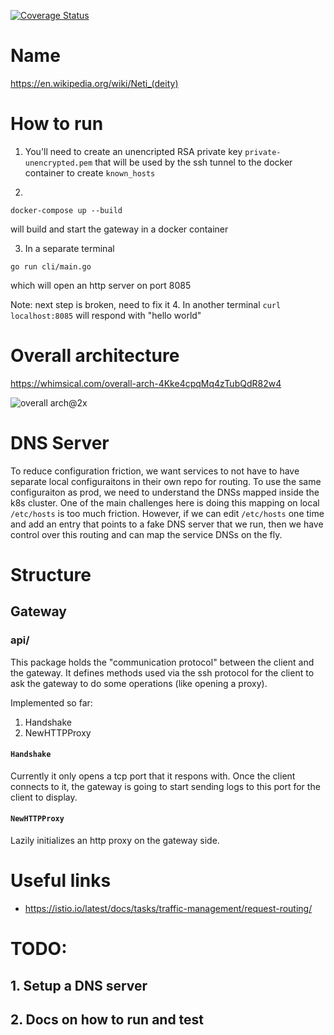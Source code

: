 [![Coverage Status](https://coveralls.io/repos/github/mihai-chiorean/neti/badge.svg?t=aPQhoi)](https://coveralls.io/github/mihai-chiorean/neti)

# Name

https://en.wikipedia.org/wiki/Neti_(deity)

# How to run

1. You'll need to create an unencripted RSA private key `private-unencrypted.pem` that will be used by the ssh tunnel to the docker container to create `known_hosts`

2.

```
docker-compose up --build
```

will build and start the gateway in a docker container

3. In a separate terminal

```
go run cli/main.go
```

which will open an http server on port 8085

Note: next step is broken, need to fix it 4. In another terminal `curl localhost:8085` will respond with "hello world"

# Overall architecture

https://whimsical.com/overall-arch-4Kke4cpqMq4zTubQdR82w4

![overall arch@2x](https://user-images.githubusercontent.com/2073397/133947793-b12799c6-a489-4a33-89ae-bd39b4740054.png)

# DNS Server

To reduce configuration friction, we want services to not have to have separate local configuraitons in their own repo for routing. To use the same configuraiton as prod, we need to understand the DNSs mapped inside the k8s cluster. One of the main challenges here is doing this mapping on local `/etc/hosts` is too much friction. However, if we can edit `/etc/hosts` one time and add an entry that points to a fake DNS server that we run, then we have control over this routing and can map the service DNSs on the fly.

# Structure

## Gateway

### api/

This package holds the "communication protocol" between the client and the gateway. It defines methods used via the ssh protocol for the client to ask the gateway to do
some operations (like opening a proxy).

Implemented so far:

1. Handshake
2. NewHTTPProxy

#### `Handshake`

Currently it only opens a tcp port that it respons with. Once the client connects to it, the gateway is going to start sending logs to this port
for the client to display.

#### `NewHTTPProxy`

Lazily initializes an http proxy on the gateway side.

# Useful links

- https://istio.io/latest/docs/tasks/traffic-management/request-routing/

# TODO:

## 1. Setup a DNS server

## 2. Docs on how to run and test
